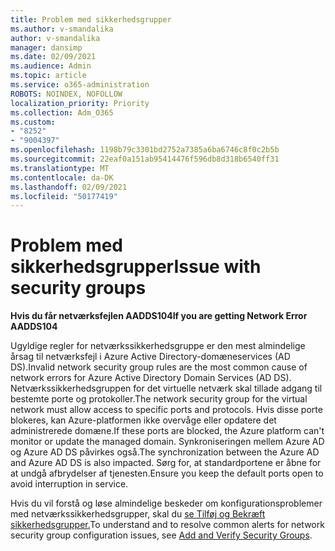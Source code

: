 ```yaml
---
title: Problem med sikkerhedsgrupper
ms.author: v-smandalika
author: v-smandalika
manager: dansimp
ms.date: 02/09/2021
ms.audience: Admin
ms.topic: article
ms.service: o365-administration
ROBOTS: NOINDEX, NOFOLLOW
localization_priority: Priority
ms.collection: Adm_O365
ms.custom:
- "8252"
- "9004397"
ms.openlocfilehash: 1198b79c3301bd2752a7385a6ba6746c8f0c2b5b
ms.sourcegitcommit: 22eaf0a151ab95414476f596db8d318b6540ff31
ms.translationtype: MT
ms.contentlocale: da-DK
ms.lasthandoff: 02/09/2021
ms.locfileid: "50177419"
---
```

# <a name="issue-with-security-groups"></a><span data-ttu-id="b609b-102">Problem med sikkerhedsgrupper</span><span class="sxs-lookup"><span data-stu-id="b609b-102">Issue with security groups</span></span>

<span data-ttu-id="b609b-103">**Hvis du får netværksfejlen AADDS104**</span><span class="sxs-lookup"><span data-stu-id="b609b-103">**If you are getting Network Error AADDS104**</span></span>

<span data-ttu-id="b609b-104">Ugyldige regler for netværkssikkerhedsgruppe er den mest almindelige årsag til netværksfejl i Azure Active Directory-domæneservices (AD DS).</span><span class="sxs-lookup"><span data-stu-id="b609b-104">Invalid network security group rules are the most common cause of network errors for Azure Active Directory Domain Services (AD DS).</span></span> <span data-ttu-id="b609b-105">Netværkssikkerhedsgruppen for det virtuelle netværk skal tillade adgang til bestemte porte og protokoller.</span><span class="sxs-lookup"><span data-stu-id="b609b-105">The network security group for the virtual network must allow access to specific ports and protocols.</span></span> <span data-ttu-id="b609b-106">Hvis disse porte blokeres, kan Azure-platformen ikke overvåge eller opdatere det administrerede domæne.</span><span class="sxs-lookup"><span data-stu-id="b609b-106">If these ports are blocked, the Azure platform can't monitor or update the managed domain.</span></span> <span data-ttu-id="b609b-107">Synkroniseringen mellem Azure AD og Azure AD DS påvirkes også.</span><span class="sxs-lookup"><span data-stu-id="b609b-107">The synchronization between the Azure AD and Azure AD DS is also impacted.</span></span> <span data-ttu-id="b609b-108">Sørg for, at standardportene er åbne for at undgå afbrydelser af tjenesten.</span><span class="sxs-lookup"><span data-stu-id="b609b-108">Ensure you keep the default ports open to avoid interruption in service.</span></span>

<span data-ttu-id="b609b-109">Hvis du vil forstå og løse almindelige beskeder om konfigurationsproblemer med netværkssikkerhedsgrupper, skal du [se Tilføj og Bekræft sikkerhedsgrupper.](https://docs.microsoft.com/azure/active-directory-domain-services/alert-nsg#verify-and-edit-existing-security-rules)</span><span class="sxs-lookup"><span data-stu-id="b609b-109">To understand and to resolve common alerts for network security group configuration issues, see [Add and Verify Security Groups](https://docs.microsoft.com/azure/active-directory-domain-services/alert-nsg#verify-and-edit-existing-security-rules).</span></span>
